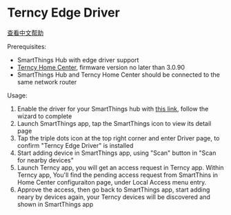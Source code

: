 # Terncy Edge Driver

[查看中文帮助](README.zh-cn.md)

Prerequisites:

- SmartThings Hub with edge driver support
- [Terncy Home Center](https://www.terncy.com), firmware version no later than 3.0.90
- SmartThings Hub and Terncy Home Center should be connected to the same network router

Usage:

1. Enable the driver for your SmartThings hub with [this link](https://bestow-regional.api.smartthings.com/invite/akMXbgae5nlb), follow the wizard to complete
1. Launch SmartThings app, tap the SmartThings icon to view its detail page
1. Tap the triple dots icon at the top right corner and enter Driver page, to confirm "Terncy Edge Driver" is installed
1. Start adding device in SmartThings app, using "Scan" button in "Scan for nearby devices"
1. Launch Terncy app, you will get an access request in Terncy app. Within Terncy app, You'll find the pending access request from SmartThins in Home Center configuraiton page, under Local Access menu entry.
1. Approve the access, then go back to SmartThings app, start adding neary by devices again, your Terncy devices will be discovered and shown in SmartThings app
